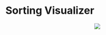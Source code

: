 # Sorting Visualizer

<div align='center'>
    <img src="https://upload.wikimedia.org/wikipedia/commons/c/c8/Bubble-sort-example-300px.gif">
</div>